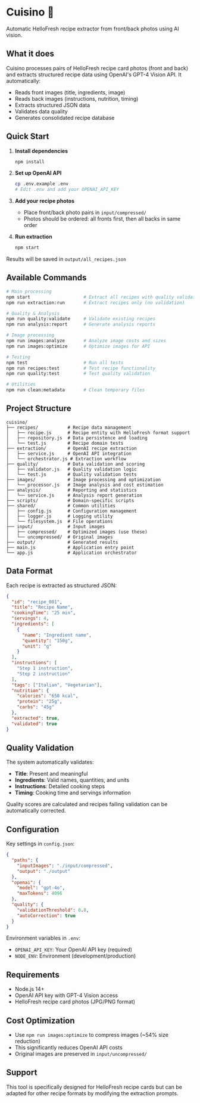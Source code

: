 # Cuisino 🍳

Automatic HelloFresh recipe extractor from front/back photos using AI vision.

## What it does

Cuisino processes pairs of HelloFresh recipe card photos (front and back) and extracts structured recipe data using OpenAI's GPT-4 Vision API. It automatically:

- Reads front images (title, ingredients, image)
- Reads back images (instructions, nutrition, timing)
- Extracts structured JSON data
- Validates data quality
- Generates consolidated recipe database

## Quick Start

1. **Install dependencies**
   ```bash
   npm install
   ```

2. **Set up OpenAI API**
   ```bash
   cp .env.example .env
   # Edit .env and add your OPENAI_API_KEY
   ```

3. **Add your recipe photos**
   - Place front/back photo pairs in `input/compressed/`
   - Photos should be ordered: all fronts first, then all backs in same order

4. **Run extraction**
   ```bash
   npm start
   ```

Results will be saved in `output/all_recipes.json`

## Available Commands

```bash
# Main processing
npm start                    # Extract all recipes with quality validation
npm run extraction:run       # Extract recipes only (no validation)

# Quality & Analysis
npm run quality:validate     # Validate existing recipes
npm run analysis:report      # Generate analysis reports

# Image processing
npm run images:analyze       # Analyze image costs and sizes
npm run images:optimize      # Optimize images for API

# Testing
npm test                     # Run all tests
npm run recipes:test         # Test recipe functionality
npm run quality:test         # Test quality validation

# Utilities
npm run clean:metadata       # Clean temporary files
```

## Project Structure

```
cuisino/
├── recipes/           # Recipe data management
│   ├── recipe.js      # Recipe entity with HelloFresh format support
│   ├── repository.js  # Data persistence and loading
│   └── test.js        # Recipe domain tests
├── extraction/        # OpenAI recipe extraction
│   ├── service.js     # OpenAI API integration
│   └── orchestrator.js # Extraction workflow
├── quality/           # Data validation and scoring
│   ├── validator.js   # Quality validation logic
│   └── test.js        # Quality validation tests
├── images/            # Image processing and optimization
│   └── processor.js   # Image analysis and cost estimation
├── analysis/          # Reporting and statistics
│   └── service.js     # Analysis report generation
├── scripts/           # Domain-specific scripts
├── shared/            # Common utilities
│   ├── config.js      # Configuration management
│   ├── logger.js      # Logging utility
│   └── filesystem.js  # File operations
├── input/             # Input images
│   ├── compressed/    # Optimized images (use these)
│   └── uncompressed/  # Original images
├── output/            # Generated results
├── main.js            # Application entry point
└── app.js             # Application orchestrator
```

## Data Format

Each recipe is extracted as structured JSON:

```json
{
  "id": "recipe_001",
  "title": "Recipe Name",
  "cookingTime": "25 min",
  "servings": 4,
  "ingredients": [
    {
      "name": "Ingredient name",
      "quantity": "150g",
      "unit": "g"
    }
  ],
  "instructions": [
    "Step 1 instruction",
    "Step 2 instruction"
  ],
  "tags": ["Italian", "Vegetarian"],
  "nutrition": {
    "calories": "650 kcal",
    "protein": "25g",
    "carbs": "45g"
  },
  "extracted": true,
  "validated": true
}
```

## Quality Validation

The system automatically validates:

- **Title**: Present and meaningful
- **Ingredients**: Valid names, quantities, and units
- **Instructions**: Detailed cooking steps
- **Timing**: Cooking time and servings information

Quality scores are calculated and recipes failing validation can be automatically corrected.

## Configuration

Key settings in `config.json`:

```json
{
  "paths": {
    "inputImages": "./input/compressed",
    "output": "./output"
  },
  "openai": {
    "model": "gpt-4o",
    "maxTokens": 4096
  },
  "quality": {
    "validationThreshold": 0.8,
    "autoCorrection": true
  }
}
```

Environment variables in `.env`:

- `OPENAI_API_KEY`: Your OpenAI API key (required)
- `NODE_ENV`: Environment (development/production)

## Requirements

- Node.js 14+
- OpenAI API key with GPT-4 Vision access
- HelloFresh recipe card photos (JPG/PNG format)

## Cost Optimization

- Use `npm run images:optimize` to compress images (~54% size reduction)
- This significantly reduces OpenAI API costs
- Original images are preserved in `input/uncompressed/`

## Support

This tool is specifically designed for HelloFresh recipe cards but can be adapted for other recipe formats by modifying the extraction prompts.
